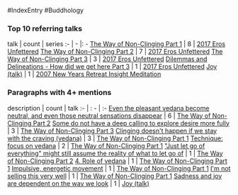#IndexEntry #Buddhology

### Top 10 referring talks
talk | count | series
:- | - |: -
<a data-href="The Way of Non-Clinging Part 1" href="The+Way+of+Non-Clinging+Part+1" class="internal-link" target="_blank" rel="noopener">The Way of Non-Clinging Part 1</a> | 8 | <a data-href="2017 Eros Unfettered" href="2017+Eros+Unfettered" class="internal-link" target="_blank" rel="noopener">2017 Eros Unfettered</a>
<a data-href="The Way of Non-Clinging Part 2" href="The+Way+of+Non-Clinging+Part+2" class="internal-link" target="_blank" rel="noopener">The Way of Non-Clinging Part 2</a> | 7 | <a data-href="2017 Eros Unfettered" href="2017+Eros+Unfettered" class="internal-link" target="_blank" rel="noopener">2017 Eros Unfettered</a>
<a data-href="The Way of Non-Clinging Part 3" href="The+Way+of+Non-Clinging+Part+3" class="internal-link" target="_blank" rel="noopener">The Way of Non-Clinging Part 3</a> | 3 | <a data-href="2017 Eros Unfettered" href="2017+Eros+Unfettered" class="internal-link" target="_blank" rel="noopener">2017 Eros Unfettered</a>
<a data-href="Dilemmas and Delineations - How did we get here Part 3" href="Dilemmas+and+Delineations+-+How+did+we+get+here+Part+3" class="internal-link" target="_blank" rel="noopener">Dilemmas and Delineations - How did we get here Part 3</a> | 1 | <a data-href="2017 Eros Unfettered" href="2017+Eros+Unfettered" class="internal-link" target="_blank" rel="noopener">2017 Eros Unfettered</a>
<a data-href="Joy (talk)" href="Joy+%28talk%29" class="internal-link" target="_blank" rel="noopener">Joy (talk)</a> | 1 | <a data-href="2007 New Years Retreat Insight Meditation" href="2007+New+Years+Retreat+Insight+Meditation" class="internal-link" target="_blank" rel="noopener">2007 New Years Retreat Insight Meditation</a>

### Paragraphs with 4+ mentions
description | count | talk
:- | : - | :-
<a aria-label-position="top" aria-label="The Way of Non-Clinging Part 2 > Even the pleasant vedana become neutral and even those neutral sensations disappear" data-href="The Way of Non-Clinging Part 2#Even the pleasant vedana become neutral and even those neutral sensations disappear" href="The+Way+of+Non-Clinging+Part+2#Even+the+pleasant+vedana+become+neutral+and+even+those+neutral+sensations+disappear" class="internal-link" target="_blank" rel="noopener">Even the pleasant vedana become neutral, and even those neutral sensations disappear</a> | 6 | <a data-href="The Way of Non-Clinging Part 2" href="The+Way+of+Non-Clinging+Part+2" class="internal-link" target="_blank" rel="noopener">The Way of Non-Clinging Part 2</a>
<a aria-label-position="top" aria-label="The Way of Non-Clinging Part 3 > Some do not have a deep calling to explore desire more fully" data-href="The Way of Non-Clinging Part 3#Some do not have a deep calling to explore desire more fully" href="The+Way+of+Non-Clinging+Part+3#Some+do+not+have+a+deep+calling+to+explore+desire+more+fully" class="internal-link" target="_blank" rel="noopener">Some do not have a deep calling to explore desire more fully</a> | 3 | <a data-href="The Way of Non-Clinging Part 3" href="The+Way+of+Non-Clinging+Part+3" class="internal-link" target="_blank" rel="noopener">The Way of Non-Clinging Part 3</a>
<a aria-label-position="top" aria-label="The Way of Non-Clinging Part 1 > Clinging doesnt happen if we stay with the craving vedana" data-href="The Way of Non-Clinging Part 1#Clinging doesnt happen if we stay with the craving vedana" href="The+Way+of+Non-Clinging+Part+1#Clinging+doesn%27t+happen+if+we+stay+with+the+craving+vedana" class="internal-link" target="_blank" rel="noopener">Clinging doesn&#x27;t happen if we stay with the craving (vedana)</a> | 3 | <a data-href="The Way of Non-Clinging Part 1" href="The+Way+of+Non-Clinging+Part+1" class="internal-link" target="_blank" rel="noopener">The Way of Non-Clinging Part 1</a>
<a aria-label-position="top" aria-label="The Way of Non-Clinging Part 1 > Technique focus on vedana" data-href="The Way of Non-Clinging Part 1#Technique focus on vedana" href="The+Way+of+Non-Clinging+Part+1#Technique+focus+on+vedana" class="internal-link" target="_blank" rel="noopener">Technique: focus on vedana</a> | 2 | <a data-href="The Way of Non-Clinging Part 1" href="The+Way+of+Non-Clinging+Part+1" class="internal-link" target="_blank" rel="noopener">The Way of Non-Clinging Part 1</a>
<a aria-label-position="top" aria-label="The Way of Non-Clinging Part 2 > Just let go of everything might still assume the reality of what to let go of" data-href="The Way of Non-Clinging Part 2#Just let go of everything might still assume the reality of what to let go of" href="The+Way+of+Non-Clinging+Part+2#%22Just+let+go+of+everything%22+might+still+assume+the+reality+of+what+to+let+go+of" class="internal-link" target="_blank" rel="noopener">&quot;Just let go of everything&quot; might still assume the reality of what to let go of</a> | 1 | <a data-href="The Way of Non-Clinging Part 2" href="The+Way+of+Non-Clinging+Part+2" class="internal-link" target="_blank" rel="noopener">The Way of Non-Clinging Part 2</a>
<a aria-label-position="top" aria-label="The Way of Non-Clinging Part 1 > 4 Role of vedana" data-href="The Way of Non-Clinging Part 1#4 Role of vedana" href="The+Way+of+Non-Clinging+Part+1#4+Role+of+vedana" class="internal-link" target="_blank" rel="noopener">4. Role of vedana</a> | 1 | <a data-href="The Way of Non-Clinging Part 1" href="The+Way+of+Non-Clinging+Part+1" class="internal-link" target="_blank" rel="noopener">The Way of Non-Clinging Part 1</a>
<a aria-label-position="top" aria-label="The Way of Non-Clinging Part 1 > Impulsive energetic movement" data-href="The Way of Non-Clinging Part 1#Impulsive energetic movement" href="The+Way+of+Non-Clinging+Part+1#Impulsive+energetic+movement" class="internal-link" target="_blank" rel="noopener">Impulsive, energetic movement</a> | 1 | <a data-href="The Way of Non-Clinging Part 1" href="The+Way+of+Non-Clinging+Part+1" class="internal-link" target="_blank" rel="noopener">The Way of Non-Clinging Part 1</a>
<a aria-label-position="top" aria-label="The Way of Non-Clinging Part 1 > Im not selling this very well" data-href="The Way of Non-Clinging Part 1#Im not selling this very well" href="The+Way+of+Non-Clinging+Part+1#I%27m+not+selling+this+very+well" class="internal-link" target="_blank" rel="noopener">I&#x27;m not selling this very well</a> | 1 | <a data-href="The Way of Non-Clinging Part 1" href="The+Way+of+Non-Clinging+Part+1" class="internal-link" target="_blank" rel="noopener">The Way of Non-Clinging Part 1</a>
<a aria-label-position="top" aria-label="Joy (talk) > Sadness and joy are dependent on the way we look" data-href="Joy (talk)#Sadness and joy are dependent on the way we look" href="Joy+%28talk%29#Sadness+and+joy+are+dependent+on+the+way+we+look" class="internal-link" target="_blank" rel="noopener">Sadness and joy are dependent on the way we look</a> | 1 | <a data-href="Joy (talk)" href="Joy+%28talk%29" class="internal-link" target="_blank" rel="noopener">Joy (talk)</a>

